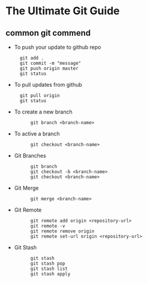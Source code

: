 # The Ultimate Git Guide

## common git commend

- To push your update to github repo

        git add .
        git commit -m "message"
        git push origin master
        git status

- To pull updates from github

        git pull origin 
        git status

- To create a new branch

            git branch <branch-name>

- To active a branch

            git checkout <branch-name>


- Git Branches

            git branch
            git checkout -b <branch-name>
            git checkout <branch-name>
- Git Merge

            git merge <branch-name>

- Git Remote

            git remote add origin <repository-url>
            git remote -v
            git remote remove origin
            git remote set-url origin <repository-url>
- Git Stash

            git stash
            git stash pop
            git stash list
            git stash apply

